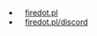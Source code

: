 <style>
    .navbar-link-icon {
        padding-bottom: 3px;
        font-size: 12px;
        width: 13px;
    }
</style>

- <a href="https://firedot.pl/"><img class="navbar-link-icon" src="assets/svg/box-arrow-up-right.svg">firedot.pl</a>
- <a href="https://firedot.pl/discord"><img class="navbar-link-icon" src="assets/svg/box-arrow-up-right.svg">firedot.pl/discord</a>
